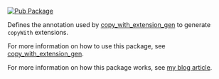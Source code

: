 [![Pub Package](https://img.shields.io/pub/v/copy_with_extension.svg)](https://pub.dev/packages/copy_with_extension)

Defines the annotation used by [copy_with_extension_gen](https://pub.dev/packages/copy_with_extension_gen) to generate `copyWith` extensions.

For more information on how to use this package, see [copy_with_extension_gen](https://pub.dev/packages/copy_with_extension_gen).

For more information on how this package works, see [my blog article](https://oleksandrkirichenko.com/blog/dart-extensions).